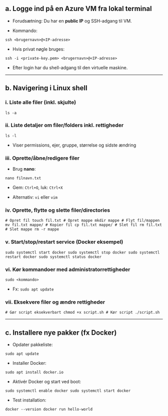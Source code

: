 ## a. Logge ind på en Azure VM fra lokal terminal

- Forudsætning: Du har en **public IP** og SSH-adgang til VM.
    
- Kommando:
    

`ssh <brugernavn>@<IP-adresse>`

- Hvis privat nøgle bruges:
    

`ssh -i <private-key.pem> <brugernavn>@<IP-adresse>`

- Efter login har du shell-adgang til den virtuelle maskine.
    

---

## b. Navigering i Linux shell

### i. Liste alle filer (inkl. skjulte)

`ls -a`

### ii. Liste detaljer om filer/folders inkl. rettigheder

`ls -l`

- Viser permissions, ejer, gruppe, størrelse og sidste ændring
    

### iii. Oprette/åbne/redigere filer

- Brug **nano**:
    

`nano filnavn.txt`

- Gem: `Ctrl+O`, luk: `Ctrl+X`
    
- Alternativ: `vi` eller `vim`
    

### iv. Oprette, flytte og slette filer/directories

`# Opret fil touch fil.txt # Opret mappe mkdir mappe # Flyt fil/mappen mv fil.txt mappe/ # Kopier fil cp fil.txt mappe/ # Slet fil rm fil.txt # Slet mappe rm -r mappe`

### v. Start/stop/restart service (Docker eksempel)

`sudo systemctl start docker sudo systemctl stop docker sudo systemctl restart docker sudo systemctl status docker`

### vi. Kør kommandoer med administratorrettigheder

`sudo <kommando>`

- Fx: `sudo apt update`
    

### vii. Eksekvere filer og ændre rettigheder

`# Gør script eksekverbart chmod +x script.sh # Kør script ./script.sh`

---

## c. Installere nye pakker (fx Docker)

- Opdater pakkeliste:
    

`sudo apt update`

- Installer Docker:
    

`sudo apt install docker.io`

- Aktivér Docker og start ved boot:
    

`sudo systemctl enable docker sudo systemctl start docker`

- Test installation:
    

`docker --version docker run hello-world`

